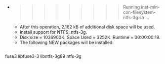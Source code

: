 * >>>>>>>>> Running inst-min-con-filesystem-ntfs-3g.sh ...
  * After this operation, 2,162 kB of additional disk space will be used.
  * Install support for NTFS: ntfs-3g.
  * Disk size = 1036900K. Space Used = 3252K. Runtime = 00:00:00:19.
  * The following NEW packages will be installed:
  ```bash
fuse3 libfuse3-3 libntfs-3g89 ntfs-3g
  ```
